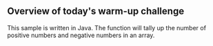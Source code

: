 ## Overview of today's warm-up challenge

This sample is written in Java. The function will tally up the number of positive numbers and negative numbers in an array.
